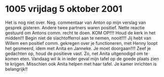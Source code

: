 # 1005 vrijdag 5 oktober 2001
Het is nog niet over. Neg. commentaar van Anton op mijn verslag van gesprek gisteren. Andere twee partners waren positief. Nette reactie gestuurd om Antons comm. recht te doen. KOM OP!!!! Houd de kerk in het midden!!! Begin niet de slachtofferrol aan te nemen, nooit!!!! Jij hebt van Willem een positief comm. gekregen over je functioneren, met Henny loopt het gesmeerd, idem met Anita en Janneke. Je moet doorgaan!!!! Zeef je gedachten op, houd de positieve vast. Zo, net Anita uitgenodigd om te komen eten. Vandaag wil ik in ieder geval mijn tafel op de goede plaats zien te krijgen. Misschien ook Anita helpen met haar tafel. Je kamer inrichten is belangrijk!!